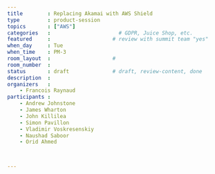 ```yaml
---
title        : Replacing Akamai with AWS Shield
type         : product-session
topics       : ["AWS"]
categories   :                      # GDPR, Juice Shop, etc.
featured     :                    # review with summit team "yes"
when_day     : Tue
when_time    : PM-3
room_layout  :                    #
room_number  :
status       : draft              # draft, review-content, done
description  :
organizers   :
    - Francois Raynaud
participants :
    - Andrew Johnstone
    - James Wharton
    - John Killilea
    - Simon Pavillon
    - Vladimir Voskresenskiy
    - Naushad Saboor
    - Orid Ahmed



---
```


<!-- (add more details about DevSecOps Maturity Model here)

## WHY

(...)

## What

(...)

## Outcomes

(...)

## References

(...) -->
